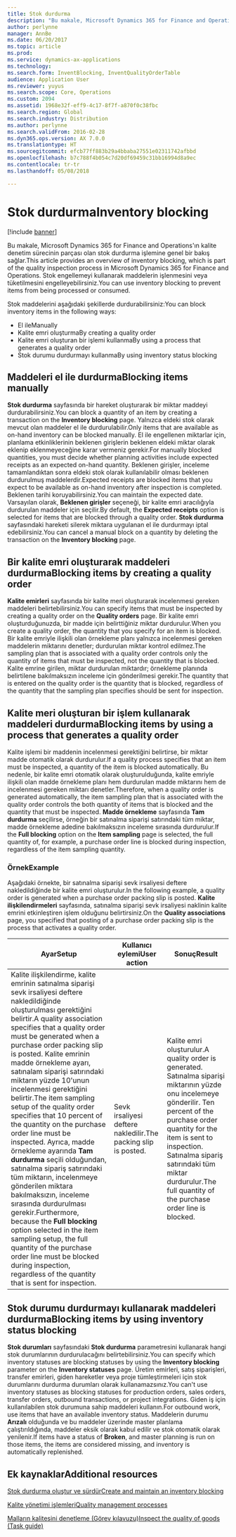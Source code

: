 ```yaml
---
title: Stok durdurma
description: "Bu makale, Microsoft Dynamics 365 for Finance and Operations'ın kalite denetim sürecinin parçası olan stok durdurma işlemine genel bir bakış sağlar. Stok engellemeyi kullanarak maddelerin işlenmesini veya tüketilmesini engelleyebilirsiniz."
author: perlynne
manager: AnnBe
ms.date: 06/20/2017
ms.topic: article
ms.prod: 
ms.service: dynamics-ax-applications
ms.technology: 
ms.search.form: InventBlocking, InventQualityOrderTable
audience: Application User
ms.reviewer: yuyus
ms.search.scope: Core, Operations
ms.custom: 2094
ms.assetid: 1968e32f-eff9-4c17-8f7f-a870f0c38fbc
ms.search.region: Global
ms.search.industry: Distribution
ms.author: perlynne
ms.search.validFrom: 2016-02-28
ms.dyn365.ops.version: AX 7.0.0
ms.translationtype: HT
ms.sourcegitcommit: efcb77ff883b29a4bbaba27551e02311742afbbd
ms.openlocfilehash: b7c788f4b054c7d20df69459c31bb16994d8a9ec
ms.contentlocale: tr-tr
ms.lasthandoff: 05/08/2018

---
```


# <a name="inventory-blocking"></a><span data-ttu-id="cf721-104">Stok durdurma</span><span class="sxs-lookup"><span data-stu-id="cf721-104">Inventory blocking</span></span>

[!include [banner](../includes/banner.md)]

<span data-ttu-id="cf721-105">Bu makale, Microsoft Dynamics 365 for Finance and Operations'ın kalite denetim sürecinin parçası olan stok durdurma işlemine genel bir bakış sağlar.</span><span class="sxs-lookup"><span data-stu-id="cf721-105">This article provides an overview of inventory blocking, which is part of the quality inspection process in Microsoft Dynamics 365 for Finance and Operations.</span></span> <span data-ttu-id="cf721-106">Stok engellemeyi kullanarak maddelerin işlenmesini veya tüketilmesini engelleyebilirsiniz.</span><span class="sxs-lookup"><span data-stu-id="cf721-106">You can use inventory blocking to prevent items from being processed or consumed.</span></span>

<span data-ttu-id="cf721-107">Stok maddelerini aşağıdaki şekillerde durdurabilirsiniz:</span><span class="sxs-lookup"><span data-stu-id="cf721-107">You can block inventory items in the following ways:</span></span>
-   <span data-ttu-id="cf721-108">El ile</span><span class="sxs-lookup"><span data-stu-id="cf721-108">Manually</span></span>
-   <span data-ttu-id="cf721-109">Kalite emri oluşturma</span><span class="sxs-lookup"><span data-stu-id="cf721-109">By creating a quality order</span></span>
-   <span data-ttu-id="cf721-110">Kalite emri oluşturan bir işlemi kullanma</span><span class="sxs-lookup"><span data-stu-id="cf721-110">By using a process that generates a quality order</span></span>
-   <span data-ttu-id="cf721-111">Stok durumu durdurmayı kullanma</span><span class="sxs-lookup"><span data-stu-id="cf721-111">By using inventory status blocking</span></span>

## <a name="blocking-items-manually"></a><span data-ttu-id="cf721-112">Maddeleri el ile durdurma</span><span class="sxs-lookup"><span data-stu-id="cf721-112">Blocking items manually</span></span>
<span data-ttu-id="cf721-113">**Stok durdurma** sayfasında bir hareket oluşturarak bir miktar maddeyi durdurabilirsiniz.</span><span class="sxs-lookup"><span data-stu-id="cf721-113">You can block a quantity of an item by creating a transaction on the **Inventory blocking** page.</span></span> <span data-ttu-id="cf721-114">Yalnızca eldeki stok olarak mevcut olan maddeler el ile durdurulabilir.</span><span class="sxs-lookup"><span data-stu-id="cf721-114">Only items that are available as on-hand inventory can be blocked manually.</span></span> <span data-ttu-id="cf721-115">El ile engellenen miktarlar için, planlama etkinliklerinin beklenen girişlerin beklenen eldeki miktar olarak eklenip eklenmeyeceğine karar vermeniz gerekir.</span><span class="sxs-lookup"><span data-stu-id="cf721-115">For manually blocked quantities, you must decide whether planning activities include expected receipts as an expected on-hand quantity.</span></span> <span data-ttu-id="cf721-116">Beklenen girişler, inceleme tamamlandıktan sonra eldeki stok olarak kullanılabilir olması beklenen durdurulmuş maddelerdir.</span><span class="sxs-lookup"><span data-stu-id="cf721-116">Expected receipts are blocked items that you expect to be available as on-hand inventory after inspection is completed.</span></span> <span data-ttu-id="cf721-117">Beklenen tarihi koruyabilirsiniz.</span><span class="sxs-lookup"><span data-stu-id="cf721-117">You can maintain the expected date.</span></span> <span data-ttu-id="cf721-118">Varsayılan olarak, **Beklenen girişler** seçeneği, bir kalite emri aracılığıyla durdurulan maddeler için seçilir.</span><span class="sxs-lookup"><span data-stu-id="cf721-118">By default, the **Expected receipts** option is selected for items that are blocked through a quality order.</span></span> <span data-ttu-id="cf721-119">**Stok durdurma** sayfasındaki hareketi silerek miktara uygulanan el ile durdurmayı iptal edebilirsiniz.</span><span class="sxs-lookup"><span data-stu-id="cf721-119">You can cancel a manual block on a quantity by deleting the transaction on the **Inventory blocking** page.</span></span>

## <a name="blocking-items-by-creating-a-quality-order"></a><span data-ttu-id="cf721-120">Bir kalite emri oluşturarak maddeleri durdurma</span><span class="sxs-lookup"><span data-stu-id="cf721-120">Blocking items by creating a quality order</span></span>
<span data-ttu-id="cf721-121">**Kalite emirleri** sayfasında bir kalite meri oluşturarak incelenmesi gereken maddeleri belirtebilirsiniz.</span><span class="sxs-lookup"><span data-stu-id="cf721-121">You can specify items that must be inspected by creating a quality order on the **Quality orders** page.</span></span> <span data-ttu-id="cf721-122">Bir kalite emri oluşturduğunuzda, bir madde için belirttiğiniz miktar durdurulur.</span><span class="sxs-lookup"><span data-stu-id="cf721-122">When you create a quality order, the quantity that you specify for an item is blocked.</span></span> <span data-ttu-id="cf721-123">Bir kalite emriyle ilişkili olan örnekleme planı yalnızca incelenmesi gereken maddelerin miktarını denetler; durdurulan miktar kontrol edilmez.</span><span class="sxs-lookup"><span data-stu-id="cf721-123">The sampling plan that is associated with a quality order controls only the quantity of items that must be inspected, not the quantity that is blocked.</span></span> <span data-ttu-id="cf721-124">Kalite emrine girilen, miktar durdurulan miktardır; örnekleme planında belirtilene bakılmaksızın inceleme için gönderilmesi gerekir.</span><span class="sxs-lookup"><span data-stu-id="cf721-124">The quantity that is entered on the quality order is the quantity that is blocked, regardless of the quantity that the sampling plan specifies should be sent for inspection.</span></span>

## <a name="blocking-items-by-using-a-process-that-generates-a-quality-order"></a><span data-ttu-id="cf721-125">Kalite meri oluşturan bir işlem kullanarak maddeleri durdurma</span><span class="sxs-lookup"><span data-stu-id="cf721-125">Blocking items by using a process that generates a quality order</span></span>
<span data-ttu-id="cf721-126">Kalite işlemi bir maddenin incelenmesi gerektiğini belirtirse, bir miktar madde otomatik olarak durdurulur.</span><span class="sxs-lookup"><span data-stu-id="cf721-126">If a quality process specifies that an item must be inspected, a quantity of the item is blocked automatically.</span></span> <span data-ttu-id="cf721-127">Bu nedenle, bir kalite emri otomatik olarak oluşturulduğunda, kalite emriyle ilişkili olan madde örnekleme planı hem durdurulan madde miktarını hem de incelenmesi gereken miktarı denetler.</span><span class="sxs-lookup"><span data-stu-id="cf721-127">Therefore, when a quality order is generated automatically, the item sampling plan that is associated with the quality order controls the both quantity of items that is blocked and the quantity that must be inspected.</span></span> <span data-ttu-id="cf721-128">**Madde örnekleme** sayfasında **Tam durdurma** seçilirse, örneğin bir satınalma siparişi satırındaki tüm miktar, madde örnekleme adedine bakılmaksızın inceleme sırasında durdurulur.</span><span class="sxs-lookup"><span data-stu-id="cf721-128">If the **Full blocking** option on the **Item sampling** page is selected, the full quantity of, for example, a purchase order line is blocked during inspection, regardless of the item sampling quantity.</span></span>
### <a name="example"></a><span data-ttu-id="cf721-129">Örnek</span><span class="sxs-lookup"><span data-stu-id="cf721-129">Example</span></span>

<span data-ttu-id="cf721-130">Aşağıdaki örnekte, bir satınalma siparişi sevk irsaliyesi deftere nakledildiğinde bir kalite emri oluşturulur.</span><span class="sxs-lookup"><span data-stu-id="cf721-130">In the following example, a quality order is generated when a purchase order packing slip is posted.</span></span> <span data-ttu-id="cf721-131">**Kalite ilişkilendirmeleri** sayfasında, satınalma siparişi sevk irsaliyesi naklinin kalite emrini etkinleştiren işlem olduğunu belirtirsiniz.</span><span class="sxs-lookup"><span data-stu-id="cf721-131">On the **Quality associations** page, you specified that posting of a purchase order packing slip is the process that activates a quality order.</span></span>

|<span data-ttu-id="cf721-132">Ayar</span><span class="sxs-lookup"><span data-stu-id="cf721-132">Setup</span></span>                                                                     |<span data-ttu-id="cf721-133">Kullanıcı eylemi</span><span class="sxs-lookup"><span data-stu-id="cf721-133">User action</span></span>                 |<span data-ttu-id="cf721-134">Sonuç</span><span class="sxs-lookup"><span data-stu-id="cf721-134">Result</span></span>             |
|--------------------------------------------------------------------------|----------------------------|-------------------|
| <span data-ttu-id="cf721-135">Kalite ilişkilendirme, kalite emrinin satınalma siparişi sevk irsaliyesi deftere nakledildiğinde oluşturulması gerektiğini belirtir.</span><span class="sxs-lookup"><span data-stu-id="cf721-135">A quality association specifies that a quality order must be generated when a purchase order packing slip is posted.</span></span> <span data-ttu-id="cf721-136">Kalite emrinin madde örnekleme ayarı, satınalam siparişi satırındaki miktarın yüzde 10'unun incelenmesi gerektiğini belirtir.</span><span class="sxs-lookup"><span data-stu-id="cf721-136">The item sampling setup of the quality order specifies that 10 percent of the quantity on the purchase order line must be inspected.</span></span> <span data-ttu-id="cf721-137">Ayrıca, madde örnekleme ayarında **Tam durdurma** seçili olduğundan, satınalma sipariş satırındaki tüm miktarın, incelenmeye gönderilen miktara bakılmaksızın, inceleme sırasında durdurulması gerekir.</span><span class="sxs-lookup"><span data-stu-id="cf721-137">Furthermore, because the **Full blocking** option selected in the item sampling setup, the full quantity of the purchase order line must be blocked during inspection, regardless of the quantity that is sent for inspection.</span></span> | <span data-ttu-id="cf721-138">Sevk irsaliyesi deftere nakledilir.</span><span class="sxs-lookup"><span data-stu-id="cf721-138">The packing slip is posted.</span></span> | <span data-ttu-id="cf721-139">Kalite emri oluşturulur.</span><span class="sxs-lookup"><span data-stu-id="cf721-139">A quality order is generated.</span></span> <span data-ttu-id="cf721-140">Satınalma siparişi miktarının yüzde onu incelemeye gönderilir. </span><span class="sxs-lookup"><span data-stu-id="cf721-140">Ten percent of the purchase order quantity for the item is sent to inspection.</span></span> <span data-ttu-id="cf721-141">Satınalma sipariş satırındaki tüm miktar durdurulur.</span><span class="sxs-lookup"><span data-stu-id="cf721-141">The full quantity of the purchase order line is blocked.</span></span> |

## <a name="blocking-items-by-using-inventory-status-blocking"></a><span data-ttu-id="cf721-142">Stok durumu durdurmayı kullanarak maddeleri durdurma</span><span class="sxs-lookup"><span data-stu-id="cf721-142">Blocking items by using inventory status blocking</span></span>
<span data-ttu-id="cf721-143">**Stok durumları** sayfasındaki **Stok durdurma** parametresini kullanarak hangi stok durumlarının durdurulacağını belirtebilirsiniz.</span><span class="sxs-lookup"><span data-stu-id="cf721-143">You can specify which inventory statuses are blocking statuses by using the **Inventory blocking** parameter on the **Inventory statuses** page.</span></span> <span data-ttu-id="cf721-144">Üretim emirleri, satış siparişleri, transfer emirleri, giden hareketler veya proje tümleştirmeleri için stok durumlarını durdurma durumları olarak kullanamazsınız.</span><span class="sxs-lookup"><span data-stu-id="cf721-144">You can't use inventory statuses as blocking statuses for production orders, sales orders, transfer orders, outbound transactions, or project integrations.</span></span> <span data-ttu-id="cf721-145">Giden iş için kullanılabilen stok durumuna sahip maddeleri kullanın.</span><span class="sxs-lookup"><span data-stu-id="cf721-145">For outbound work, use items that have an available inventory status.</span></span> <span data-ttu-id="cf721-146">Maddelerin durumu **Arızalı** olduğunda ve bu maddeler üzerinde master planlama çalıştırıldığında, maddeler eksik olarak kabul edilir ve stok otomatik olarak yenilenir.</span><span class="sxs-lookup"><span data-stu-id="cf721-146">If items have a status of **Broken**, and master planning is run on those items, the items are considered missing, and inventory is automatically replenished.</span></span>



<a name="additional-resources"></a><span data-ttu-id="cf721-147">Ek kaynaklar</span><span class="sxs-lookup"><span data-stu-id="cf721-147">Additional resources</span></span>
--------

[<span data-ttu-id="cf721-148">Stok durdurma oluştur ve sürdür</span><span class="sxs-lookup"><span data-stu-id="cf721-148">Create and maintain an inventory blocking</span></span>](tasks/create-maintain-inventory-blocking.md)

[<span data-ttu-id="cf721-149">Kalite yönetimi işlemleri</span><span class="sxs-lookup"><span data-stu-id="cf721-149">Quality management processes</span></span>](quality-management-processes.md)

[<span data-ttu-id="cf721-150">Malların kalitesini denetleme (Görev kılavuzu)</span><span class="sxs-lookup"><span data-stu-id="cf721-150">Inspect the quality of goods (Task guide)</span></span>](tasks/inspect-quality-goods.md)


